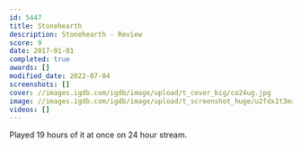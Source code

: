 ```yaml
---
id: 5447
title: Stonehearth
description: Stonehearth - Review
score: 9
date: 2017-01-01
completed: true
awards: []
modified_date: 2022-07-04
screenshots: []
cover: //images.igdb.com/igdb/image/upload/t_cover_big/co24ug.jpg
image: //images.igdb.com/igdb/image/upload/t_screenshot_huge/u2fdx1t3mxah4boln8m4.jpg
videos: []
---
```

Played 19 hours of it at once on 24 hour stream.